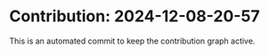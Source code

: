 # Contribution: 2024-12-08-20-57
This is an automated commit to keep the contribution graph active.
